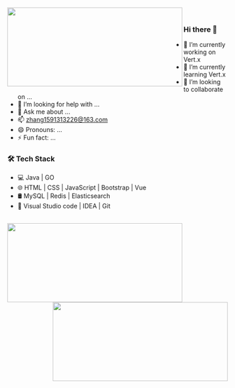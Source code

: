 ### 
<p><img align="left" height="180" width="400" style="display: inline-block; "
        src="https://raw.githubusercontent.com/halfrost/halfrost/master/icons/header_.png" />
</p><br/>

### Hi there 👋
- 🔭 I’m currently working on Vert.x
- 🌱 I’m currently learning Vert.x
- 👯 I’m looking to collaborate on ...
- 🤔 I’m looking for help with ...
- 💬 Ask me about ...
- 📫 zhang1591313226@163.com
- 😄 Pronouns: ...
- ⚡ Fun fact: ...

### 🛠 Tech Stack

- 💻 Java | GO   
- 🌐 HTML | CSS | JavaScript | Bootstrap | Vue
- 🛢  MySQL | Redis | Elasticsearch
- 🔧 Visual Studio code | IDEA | Git

<br/>

<a href="https://www.lzmvlog.top/">
    <img align="left" height="180" width="400" style="display: inline-block; "
        src="https://github-readme-stats.vercel.app/api?username=lzmvlog&show_icons=true" />
    <img align="right" height="180" width="400" style="display: inline-block; "
        src="https://github-readme-stats.vercel.app/api/top-langs/?username=lzmvlog&layout=compact" />
</a>
